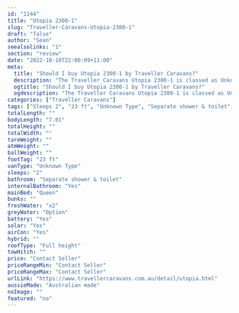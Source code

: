 ```yaml
---
id: "1244"
title: "Utopia 2300-1"
slug: "Traveller-Caravans-Utopia-2300-1"
draft: "false"
author: "Sean"
seealsolinks: "1"
section: "review"
date: "2022-10-10T22:00:09+11:00"
meta:
  title: "Should I buy Utopia 2300-1 by Traveller Caravans?"
  description: "The Traveller Caravans Utopia 2300-1 is classed as Unknown Type, and sleeps 2 people. It is Australian made and comes in at 23 ft. It generally has Separate shower & toilet."
  ogtitle: "Should I buy Utopia 2300-1 by Traveller Caravans?"
  ogdescription: "The Traveller Caravans Utopia 2300-1 is classed as Unknown Type, and sleeps 2 people. It is Australian made and comes in at 23 ft. It generally has Separate shower & toilet."
categories: ["Traveller Caravans"]
tags: ["Sleeps 2", "23 ft", "Unknown Type", "Separate shower & toilet", "Full height", "Price Unknown", "Australian made"]
totalLength: ""
bodyLength: "7.01"
totalHeight: ""
totalWidth: ""
tareWeight: ""
atmWeight: ""
ballWeight: ""
footTag: "23 ft"
vanType: "Unknown Type"
sleeps: "2"
bathroom: "Separate shower & toilet"
internalBathroom: "Yes"
mainBed: "Queen"
bunks: ""
freshWater: "x2"
greyWater: "Option"
battery: "Yes"
solar: "Yes"
airCon: "Yes"
hybrid: ""
roofType: "Full height"
towHitch: ""
price: "Contact Seller"
priceRangeMin: "Contact Seller"
priceRangeMax: "Contact Seller"
urlLink: "https://www.travellercaravans.com.au/detail/utopia.html"
aussieMade: "Australian made"
noImage: ""
featured: "no"
---
```

